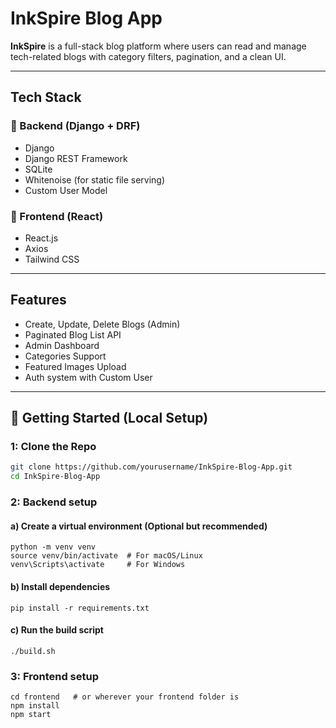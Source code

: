 # InkSpire Blog App

**InkSpire** is a full-stack blog platform where users can read and manage tech-related blogs with category filters, pagination, and a clean UI.

---

## Tech Stack

### 🔹 Backend (Django + DRF)
- Django
- Django REST Framework
- SQLite
- Whitenoise (for static file serving)
- Custom User Model

### 🔹 Frontend (React)
- React.js
- Axios
- Tailwind CSS

---

## Features

- Create, Update, Delete Blogs (Admin)
- Paginated Blog List API
- Admin Dashboard
- Categories Support
- Featured Images Upload
- Auth system with Custom User

---

## 🚀 Getting Started (Local Setup)

### 1: Clone the Repo
```bash
git clone https://github.com/yourusername/InkSpire-Blog-App.git
cd InkSpire-Blog-App
```

### 2: Backend setup

#### a) Create a virtual environment (Optional but recommended)
```
python -m venv venv
source venv/bin/activate  # For macOS/Linux
venv\Scripts\activate     # For Windows
```

#### b) Install dependencies
```
pip install -r requirements.txt
```

#### c) Run the build script
```
./build.sh
```

### 3: Frontend setup
```
cd frontend   # or wherever your frontend folder is
npm install
npm start
